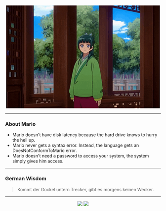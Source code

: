 <p align="center">
  <img src="assets/maomao.gif" />
</p>

---

### About Mario
- Mario doesn't have disk latency because the hard drive knows to hurry the hell up.
- Mario never gets a syntax error. Instead, the language gets an DoesNotConformToMario error.
- Mario doesn't need a password to access your system, the system simply gives him access.

---

### German Wisdom
> Kommt der Gockel untern Trecker, gibt es morgens keinen Wecker.

---

<p align="center">
  <a>
    <img height="180em" src="https://github-readme-stats-eight-theta.vercel.app/api?username=Torfkopp&show_icons=true&theme=dark&include_all_commits=true&count_private=true"/>
  </a>
  <a href="https://github.com/Torfkopp?tab=repositories">
    <img height="180em" src="https://github-readme-stats-eight-theta.vercel.app/api/top-langs/?username=torfkopp&layout=compact&theme=dark&langs_count=8&hide=java"/>
  </a>
</p>
